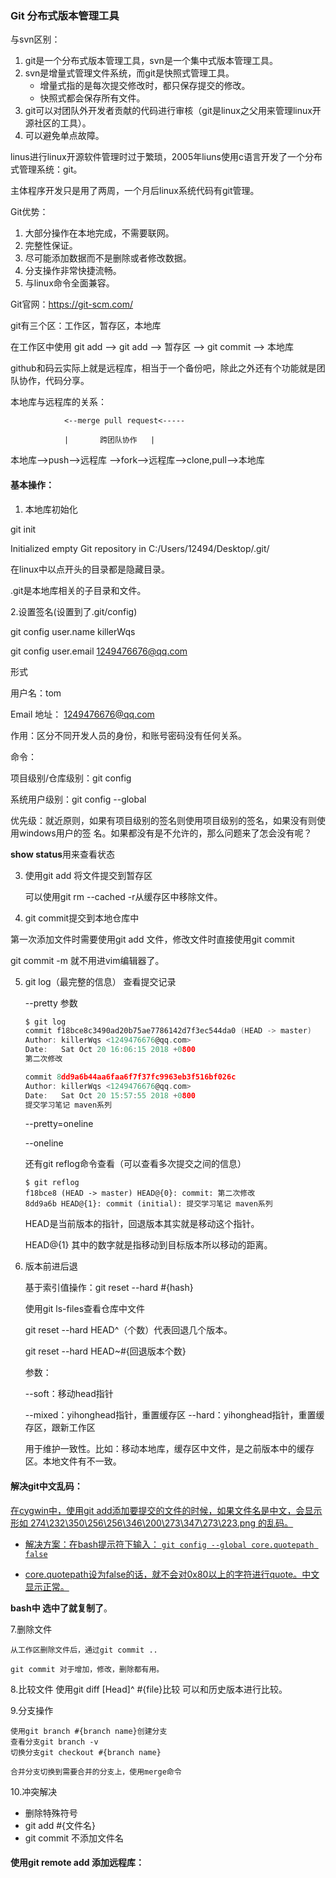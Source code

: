 ### Git 分布式版本管理工具

与svn区别：

1. git是一个分布式版本管理工具，svn是一个集中式版本管理工具。
2. svn是增量式管理文件系统，而git是快照式管理工具。
   - 增量式指的是每次提交修改时，都只保存提交的修改。
   - 快照式都会保存所有文件。
3. git可以对团队外开发者贡献的代码进行审核（git是linux之父用来管理linux开源社区的工具）。
4. 可以避免单点故障。

linus进行linux开源软件管理时过于繁琐，2005年liuns使用c语言开发了一个分布式管理系统：git。

主体程序开发只是用了两周，一个月后linux系统代码有git管理。



Git优势：

1. 大部分操作在本地完成，不需要联网。
2. 完整性保证。
3. 尽可能添加数据而不是删除或者修改数据。
4. 分支操作非常快捷流畅。
5. 与linux命令全面兼容。

Git官网：https://git-scm.com/



git有三个区：工作区，暂存区，本地库

在工作区中使用 git add --> git add --> 暂存区 --> git commit --> 本地库

github和码云实际上就是远程库，相当于一个备份吧，除此之外还有个功能就是团队协作，代码分享。



本地库与远程库的关系：

				<--merge pull request<-----
	
				|		跨团队协作	|

本地库-->push-->远程库 -->fork-->远程库-->clone,pull-->本地库



#### 基本操作：

1. 本地库初始化	

  git init

  Initialized empty Git repository in C:/Users/12494/Desktop/.git/

  在linux中以点开头的目录都是隐藏目录。

  .git是本地库相关的子目录和文件。

  2.设置签名(设置到了.git/config)

  git config user.name killerWqs

  git config user.email 1249476676@qq.com

  形式

  用户名：tom

  Email 地址： 1249476676@qq.com

  作用：区分不同开发人员的身份，和账号密码没有任何关系。

  命令：

  项目级别/仓库级别：git config

  系统用户级别：git config --global

  优先级：就近原则，如果有项目级别的签名则使用项目级别的签名，如果没有则使用windows用户的签			   				名。如果都没有是不允许的，那么问题来了怎会没有呢？

**show status**用来查看状态

3. 使用git add 将文件提交到暂存区

   可以使用git rm --cached <file> -r从缓存区中移除文件。

4. git commit提交到本地仓库中

第一次添加文件时需要使用git add 文件，修改文件时直接使用git commit

git commit -m <message> <file> 就不用进vim编辑器了。

5. git log（最完整的信息） 查看提交记录

   --pretty 参数

   ```c
   $ git log
   commit f18bce8c3490ad20b75ae7786142d7f3ec544da0 (HEAD -> master)
   Author: killerWqs <1249476676@qq.com>
   Date:   Sat Oct 20 16:06:15 2018 +0800
   第二次修改
   
   commit 8dd9a6b44aa6faa6f7f37fc9963eb3f516bf026c
   Author: killerWqs <1249476676@qq.com>
   Date:   Sat Oct 20 15:57:55 2018 +0800
   提交学习笔记 maven系列
   ```

   --pretty=oneline

   --oneline

   还有git reflog命令查看（可以查看多次提交之间的信息）

   ```
   $ git reflog
   f18bce8 (HEAD -> master) HEAD@{0}: commit: 第二次修改
   8dd9a6b HEAD@{1}: commit (initial): 提交学习笔记 maven系列
   ```

   HEAD是当前版本的指针，回退版本其实就是移动这个指针。

   HEAD@{1} 其中的数字就是指移动到目标版本所以移动的距离。

6. 版本前进后退

   基于索引值操作：git reset --hard #{hash}

   使用git ls-files查看仓库中文件

   git reset --hard HEAD^（个数）代表回退几个版本。

   git reset --hard HEAD~#{回退版本个数}

   参数：

   --soft：移动head指针

   --mixed：yihonghead指针，重置缓存区
   --hard：yihonghead指针，重置缓存区，跟新工作区

   用于维护一致性。比如：移动本地库，缓存区中文件，是之前版本中的缓存区。本地文件有不一致。

#### 解决git中文乱码：

<u>在cygwin中，使用git add添加要提交的文件的时候，如果文件名是中文，会显示形如 274\232\350\256\256\346\200\273\347\273\223.png 的乱码。</u> 

- <u>解决方案：在bash提示符下输入： `git config --global core.quotepath false`</u>

- <u>core.quotepath设为false的话，就不会对0x80以上的字符进行quote。中文显示正常。</u> 


**bash中 选中了就复制了**。

7.删除文件

	从工作区删除文件后，通过git commit ..

	git commit 对于增加，修改，删除都有用。

8.比较文件
	使用git diff [Head]^ #{file}比较 可以和历史版本进行比较。

9.分支操作

	使用git branch #{branch name}创建分支
	查看分支git branch -v
	切换分支git checkout #{branch name}

	合并分支切换到需要合并的分支上，使用merge命令

10.冲突解决

- 删除特殊符号
- git add #{文件名}
- git commit 不添加文件名

#### 使用git remote add 添加远程库：
